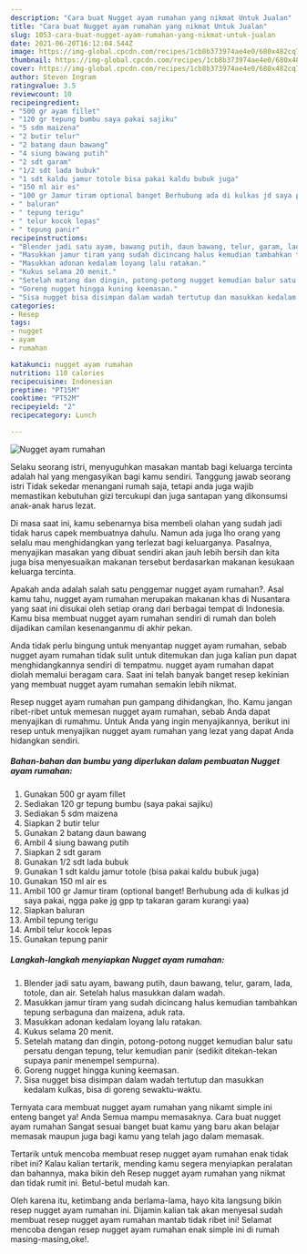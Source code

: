 ```yaml
---
description: "Cara buat Nugget ayam rumahan yang nikmat Untuk Jualan"
title: "Cara buat Nugget ayam rumahan yang nikmat Untuk Jualan"
slug: 1053-cara-buat-nugget-ayam-rumahan-yang-nikmat-untuk-jualan
date: 2021-06-20T16:12:04.544Z
image: https://img-global.cpcdn.com/recipes/1cb8b373974ae4e0/680x482cq70/nugget-ayam-rumahan-foto-resep-utama.jpg
thumbnail: https://img-global.cpcdn.com/recipes/1cb8b373974ae4e0/680x482cq70/nugget-ayam-rumahan-foto-resep-utama.jpg
cover: https://img-global.cpcdn.com/recipes/1cb8b373974ae4e0/680x482cq70/nugget-ayam-rumahan-foto-resep-utama.jpg
author: Steven Ingram
ratingvalue: 3.5
reviewcount: 10
recipeingredient:
- "500 gr ayam fillet"
- "120 gr tepung bumbu saya pakai sajiku"
- "5 sdm maizena"
- "2 butir telur"
- "2 batang daun bawang"
- "4 siung bawang putih"
- "2 sdt garam"
- "1/2 sdt lada bubuk"
- "1 sdt kaldu jamur totole bisa pakai kaldu bubuk juga"
- "150 ml air es"
- "100 gr Jamur tiram optional banget Berhubung ada di kulkas jd saya pakai ngga pake jg gpp tp takaran garam kurangi yaa"
- " baluran"
- " tepung terigu"
- " telur kocok lepas"
- " tepung panir"
recipeinstructions:
- "Blender jadi satu ayam, bawang putih, daun bawang, telur, garam, lada, totole, dan air. Setelah halus masukkan dalam wadah."
- "Masukkan jamur tiram yang sudah dicincang halus kemudian tambahkan tepung serbaguna dan maizena, aduk rata."
- "Masukkan adonan kedalam loyang lalu ratakan."
- "Kukus selama 20 menit."
- "Setelah matang dan dingin, potong-potong nugget kemudian balur satu persatu dengan tepung, telur kemudian panir (sedikit ditekan-tekan supaya panir menempel sempurna)."
- "Goreng nugget hingga kuning keemasan."
- "Sisa nugget bisa disimpan dalam wadah tertutup dan masukkan kedalam kulkas, bisa di goreng sewaktu-waktu."
categories:
- Resep
tags:
- nugget
- ayam
- rumahan

katakunci: nugget ayam rumahan 
nutrition: 110 calories
recipecuisine: Indonesian
preptime: "PT15M"
cooktime: "PT52M"
recipeyield: "2"
recipecategory: Lunch

---
```



![Nugget ayam rumahan](https://img-global.cpcdn.com/recipes/1cb8b373974ae4e0/680x482cq70/nugget-ayam-rumahan-foto-resep-utama.jpg)

Selaku seorang istri, menyuguhkan masakan mantab bagi keluarga tercinta adalah hal yang mengasyikan bagi kamu sendiri. Tanggung jawab seorang istri Tidak sekedar menangani rumah saja, tetapi anda juga wajib memastikan kebutuhan gizi tercukupi dan juga santapan yang dikonsumsi anak-anak harus lezat.

Di masa  saat ini, kamu sebenarnya bisa membeli olahan yang sudah jadi tidak harus capek membuatnya dahulu. Namun ada juga lho orang yang selalu mau menghidangkan yang terlezat bagi keluarganya. Pasalnya, menyajikan masakan yang dibuat sendiri akan jauh lebih bersih dan kita juga bisa menyesuaikan makanan tersebut berdasarkan makanan kesukaan keluarga tercinta. 



Apakah anda adalah salah satu penggemar nugget ayam rumahan?. Asal kamu tahu, nugget ayam rumahan merupakan makanan khas di Nusantara yang saat ini disukai oleh setiap orang dari berbagai tempat di Indonesia. Kamu bisa membuat nugget ayam rumahan sendiri di rumah dan boleh dijadikan camilan kesenanganmu di akhir pekan.

Anda tidak perlu bingung untuk menyantap nugget ayam rumahan, sebab nugget ayam rumahan tidak sulit untuk ditemukan dan juga kalian pun dapat menghidangkannya sendiri di tempatmu. nugget ayam rumahan dapat diolah memalui beragam cara. Saat ini telah banyak banget resep kekinian yang membuat nugget ayam rumahan semakin lebih nikmat.

Resep nugget ayam rumahan pun gampang dihidangkan, lho. Kamu jangan ribet-ribet untuk memesan nugget ayam rumahan, sebab Anda dapat menyajikan di rumahmu. Untuk Anda yang ingin menyajikannya, berikut ini resep untuk menyajikan nugget ayam rumahan yang lezat yang dapat Anda hidangkan sendiri.

<!--inarticleads1-->

##### Bahan-bahan dan bumbu yang diperlukan dalam pembuatan Nugget ayam rumahan:

1. Gunakan 500 gr ayam fillet
1. Sediakan 120 gr tepung bumbu (saya pakai sajiku)
1. Sediakan 5 sdm maizena
1. Siapkan 2 butir telur
1. Gunakan 2 batang daun bawang
1. Ambil 4 siung bawang putih
1. Siapkan 2 sdt garam
1. Gunakan 1/2 sdt lada bubuk
1. Gunakan 1 sdt kaldu jamur totole (bisa pakai kaldu bubuk juga)
1. Gunakan 150 ml air es
1. Ambil 100 gr Jamur tiram (optional banget! Berhubung ada di kulkas jd saya pakai, ngga pake jg gpp tp takaran garam kurangi yaa)
1. Siapkan  baluran
1. Ambil  tepung terigu
1. Ambil  telur kocok lepas
1. Gunakan  tepung panir




<!--inarticleads2-->

##### Langkah-langkah menyiapkan Nugget ayam rumahan:

1. Blender jadi satu ayam, bawang putih, daun bawang, telur, garam, lada, totole, dan air. Setelah halus masukkan dalam wadah.
1. Masukkan jamur tiram yang sudah dicincang halus kemudian tambahkan tepung serbaguna dan maizena, aduk rata.
1. Masukkan adonan kedalam loyang lalu ratakan.
1. Kukus selama 20 menit.
1. Setelah matang dan dingin, potong-potong nugget kemudian balur satu persatu dengan tepung, telur kemudian panir (sedikit ditekan-tekan supaya panir menempel sempurna).
1. Goreng nugget hingga kuning keemasan.
1. Sisa nugget bisa disimpan dalam wadah tertutup dan masukkan kedalam kulkas, bisa di goreng sewaktu-waktu.




Ternyata cara membuat nugget ayam rumahan yang nikamt simple ini enteng banget ya! Anda Semua mampu memasaknya. Cara buat nugget ayam rumahan Sangat sesuai banget buat kamu yang baru akan belajar memasak maupun juga bagi kamu yang telah jago dalam memasak.

Tertarik untuk mencoba membuat resep nugget ayam rumahan enak tidak ribet ini? Kalau kalian tertarik, mending kamu segera menyiapkan peralatan dan bahannya, maka bikin deh Resep nugget ayam rumahan yang nikmat dan tidak rumit ini. Betul-betul mudah kan. 

Oleh karena itu, ketimbang anda berlama-lama, hayo kita langsung bikin resep nugget ayam rumahan ini. Dijamin kalian tak akan menyesal sudah membuat resep nugget ayam rumahan mantab tidak ribet ini! Selamat mencoba dengan resep nugget ayam rumahan enak simple ini di rumah masing-masing,oke!.


